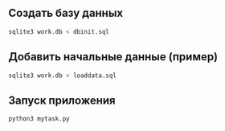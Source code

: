 ## Создать базу данных

```bash
sqlite3 work.db < dbinit.sql
```

## Добавить начальные данные (пример)

```bash
sqlite3 work.db < loaddata.sql
```

## Запуск приложения

```bash
python3 mytask.py
```